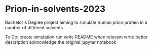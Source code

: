 # Prion-in-solvents-2023
Bachelor's Degree project aiming to simulate human prion protein in a number of different solvents


To Do:
create simulation run
write README when relevant
write better description
acknowledge the original jupyter notebook
